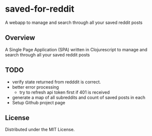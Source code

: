 # saved-for-reddit

A webapp  to manage and search through all your saved reddit posts

## Overview

A Single Page Application (SPA) written in Clojurescript to manage and search through all your saved reddit posts

## TODO

* verify state returned from redddit is correct.
* better error processing
    * try to refresh api token first if 401 is received
* generate a map of all subreddits and count of saved posts in each
* Setup Github project page

## License

Distributed under the MIT License.
